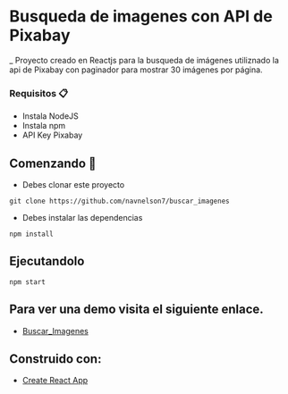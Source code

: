 # Busqueda de imagenes con API de Pixabay
_ Proyecto creado en Reactjs para la busqueda de imágenes utiliznado la api de Pixabay con paginador para mostrar 30 imágenes por página.

### Requisitos 📋
* Instala NodeJS
* Instala npm
* API Key Pixabay

## Comenzando 🚀
* Debes clonar este proyecto
```
git clone https://github.com/navnelson7/buscar_imagenes
```
* Debes instalar las dependencias
```
npm install
```
## Ejecutandolo
```
npm start
```
## Para ver una demo visita el siguiente enlace.
* [Buscar_Imagenes](https://practical-poitras-2aa571.netlify.app/)


## Construido con:
* [Create React App](https://create-react-app.dev/)

